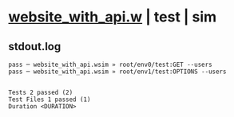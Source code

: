 # [website_with_api.w](../../../../../examples/tests/valid/website_with_api.w) | test | sim

## stdout.log
```log
pass ─ website_with_api.wsim » root/env0/test:GET --users    
pass ─ website_with_api.wsim » root/env1/test:OPTIONS --users
 
 
Tests 2 passed (2)
Test Files 1 passed (1)
Duration <DURATION>
```

